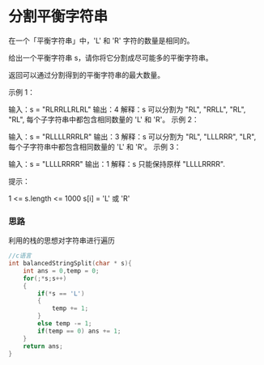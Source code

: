 # 													**分割平衡字符串**

在一个「平衡字符串」中，'L' 和 'R' 字符的数量是相同的。

给出一个平衡字符串 s，请你将它分割成尽可能多的平衡字符串。

返回可以通过分割得到的平衡字符串的最大数量。

 示例 1：

输入：s = "RLRRLLRLRL"
输出：4
解释：s 可以分割为 "RL", "RRLL", "RL", "RL", 每个子字符串中都包含相同数量的 'L' 和 'R'。
示例 2：

输入：s = "RLLLLRRRLR"
输出：3
解释：s 可以分割为 "RL", "LLLRRR", "LR", 每个子字符串中都包含相同数量的 'L' 和 'R'。
示例 3：

输入：s = "LLLLRRRR"
输出：1
解释：s 只能保持原样 "LLLLRRRR".


提示：

1 <= s.length <= 1000
s[i] = 'L' 或 'R'



### 思路

利用的栈的思想对字符串进行遍历

```c
//c语言
int balancedStringSplit(char * s){
    int ans = 0,temp = 0;
    for(;*s;s++)
    {
        if(*s == 'L')
        {
            temp += 1;
        }
        else temp -= 1;
        if(temp == 0) ans += 1;
    }
    return ans;
}

```







